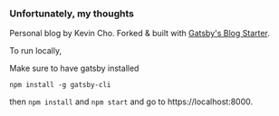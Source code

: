 ### Unfortunately, my thoughts

Personal blog by Kevin Cho. Forked & built with [Gatsby's Blog Starter](https://github.com/gatsbyjs/gatsby-starter-blog). 


To run locally, 

Make sure to have gatsby installed 
```
npm install -g gatsby-cli
```
then ```npm install``` and ```npm start``` and go to https://localhost:8000.

